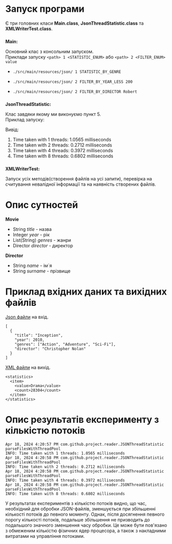 # Запуск програми
Є три головних класи **Main.class**, **JsonThreadStatistic.class** та **XMLWriterTest.class**.
###
**Main:**

Основний клас з консольним запуском. <br>
Приклади запуску `<path> 1 <STATISTIC_ENUM>` або `<path> 2 <FILTER_ENUM> value`
*     ./src/main/resources/json/ 1 STATISTIC_BY_GENRE
*     ./src/main/resources/json/ 2 FILTER_BY_YEAR_LESS 200
*     ./src/main/resources/json/ 2 FILTER_BY_DIRECTOR Robert
###
**JsonThreadStatistic:**

Клас завдяки якому ми виконуємо пункт 5. <br>
Приклад запуску:

Вивід:
1. Time taken with 1 threads: 1.0565 milliseconds
2. Time taken with 2 threads: 0.2712 milliseconds
3. Time taken with 4 threads: 0.3972 milliseconds
4. Time taken with 8 threads: 0.6802 milliseconds
###
**XMLWriterTest:**

Запуск усіх методів(створення файлів на усі запити), перевірка на считування невалідної інформації та на наявність створених файлів.

# Опис сутностей
**Movie**
* String *title* - назва
* Integer *year* - рік
* List(String) *genres* - жанри
* Director *director* - директор

**Director**
* String *name* - ім`я
* String *surname* - прізвище

# Приклад вхідних даних та вихідних файлів
[Json файли](src/main/resources/json) на вхід.
```
[
  {
    "title": "Inception",
    "year": 2010,
    "genres": ["Action", "Adventure", "Sci-Fi"],
    "director": "Christopher Nolan"
  }
]
```
[XML файли](src/main/resources/xml) на вихід.
```
<statistics>
  <item>
    <value>Drama</value>
    <count>28304</count>
  </item>
</statistics>
```
# Опис результатів експерименту з кількістю потоків
```
Apr 18, 2024 4:20:57 PM com.github.project.reader.JSONThreadStatistic parseFilesWithThreadPool
INFO: Time taken with 1 threads: 1.0565 milliseconds
Apr 18, 2024 4:20:58 PM com.github.project.reader.JSONThreadStatistic parseFilesWithThreadPool
INFO: Time taken with 2 threads: 0.2712 milliseconds
Apr 18, 2024 4:20:58 PM com.github.project.reader.JSONThreadStatistic parseFilesWithThreadPool
INFO: Time taken with 4 threads: 0.3972 milliseconds
Apr 18, 2024 4:20:58 PM com.github.project.reader.JSONThreadStatistic parseFilesWithThreadPool
INFO: Time taken with 8 threads: 0.6802 milliseconds
```
У результатах експериментів з кількістю потоків видно, що час, необхідний для обробки JSON-файлів, зменшується при збільшенні кількості потоків до певного моменту. 
Однак, після досягнення певного порогу кількості потоків, подальше збільшення не призводить до подальшого значного зменшення часу обробки. 
Це може бути пов'язано з обмеженим кількістю фізичних ядер процесора, а також з накладними витратами на управління потоками.
